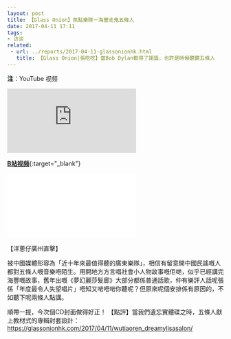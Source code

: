 ```yaml
---
layout: post
title: 【Glass Onion】焦點樂隊－海豐走鬼五條人 
date: 2017-04-11 17:11
tags:
- 访谈
related:
 - url: ../reports/2017-04-11-glassonionhk.html
   title: 【Glass Onion|張吃吃】當Bob Dylan都得了諾獎，也許是時候聽聽五條人
---
```

**注**：YouTube 视频

<div class="iframe-container">
<iframe class="responsive-iframe" src="https://www.youtube.com/embed/nM2s3mCDozU" frameborder="no" allowfullscreen="true"></iframe>
</div>

[**B站视频**](https://www.bilibili.com/video/BV1Ti4y1G7yr){:target="_blank"}

<div class="iframe-container">
<iframe class="responsive-iframe" src="//player.bilibili.com/player.html?aid=541581449&bvid=BV1Ti4y1G7yr&cid=217310951&page=1" frameborder="no" allowfullscreen="true"></iframe>
</div>

【洋蔥仔廣州直擊】

被中國媒體形容為「近十年來最值得聽的廣東樂隊」，相信有留意開中國民謠嘅人都對五條人嘅音樂唔陌生。用開地方方言唱社會小人物故事嘅佢哋，似乎已經講完海豐嘅故事，舊年出嘅《夢幻麗莎髮廊》大部分都係普通話歌，仲有樂評人話呢張係「年度最令人失望唱片」唔知又啱唔啱你聽呢？但原來呢個安排係有原因的，不如聽下呢兩條人點講。


順帶一提，今次個CD封面做得好正！
【點評】當我們遺忘實體碟之時，五條人獻上教材式的專輯封套設計：  
<https://glassonionhk.com/2017/04/11/wutiaoren_dreamylisasalon/>
